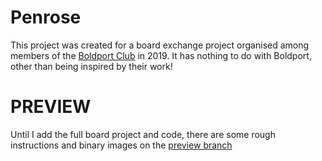 # Penrose

This project was created for a board exchange project organised among members
of the [Boldport Club](https://boldport.club/) in 2019. It has nothing to do
with Boldport, other than being inspired by their work!

# PREVIEW

Until I add the full board project and code, there are some rough instructions
and binary images on the [preview branch](https://github.com/threebytesfull/penrose/tree/preview)
